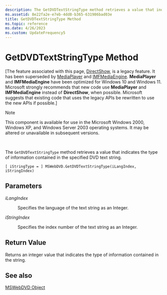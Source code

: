 ```yaml
---
description: The GetDVDTextStringType method retrieves a value that indicates the type of information contained in the specified DVD text string.
ms.assetid: 8e22fa2e-e7eb-4dd8-b365-631986bad03e
title: GetDVDTextStringType Method
ms.topic: reference
ms.date: 4/26/2023
ms.custom: UpdateFrequency5
---
```


# GetDVDTextStringType Method

\[The feature associated with this page, [DirectShow](/windows/win32/directshow/directshow), is a legacy feature. It has been superseded by [MediaPlayer](/uwp/api/Windows.Media.Playback.MediaPlayer) and [IMFMediaEngine](/windows/win32/api/mfmediaengine/nn-mfmediaengine-imfmediaengine). **MediaPlayer** and **IMFMediaEngine** have been optimized for Windows 10 and Windows 11. Microsoft strongly recommends that new code use **MediaPlayer** and **IMFMediaEngine** instead of **DirectShow**, when possible. Microsoft suggests that existing code that uses the legacy APIs be rewritten to use the new APIs if possible.\]

> [!Note]  
> This component is available for use in the Microsoft Windows 2000, Windows XP, and Windows Server 2003 operating systems. It may be altered or unavailable in subsequent versions.

 

The `GetDVDTextStringType` method retrieves a value that indicates the type of information contained in the specified DVD text string.

``` syntax
[ iStringType = ] MSWebDVD.GetDVDTextStringType(iLangIndex, iStringIndex)
```

## Parameters

<dl> <dt>

<span id="iLangIndex"></span><span id="ilangindex"></span><span id="ILANGINDEX"></span>*iLangIndex*
</dt> <dd>

Specifies the language of the text string as an Integer.

</dd> <dt>

<span id="iStringIndex"></span><span id="istringindex"></span><span id="ISTRINGINDEX"></span>*iStringIndex*
</dt> <dd>

Specifies the index number of the text string as an Integer.

</dd> </dl>

## Return Value

Returns an integer value that indicates the type of information contained in the string.

## See also

<dl> <dt>

[MSWebDVD Object](mswebdvd-object.md)
</dt> </dl>

 

 




